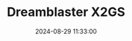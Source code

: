 ---
layout: post
title: Dreamblaster X2GS
summary: 
date: '2024-08-29 11:33:00'
tags: [Audio, MIDI, PC, Peripherals]
---
